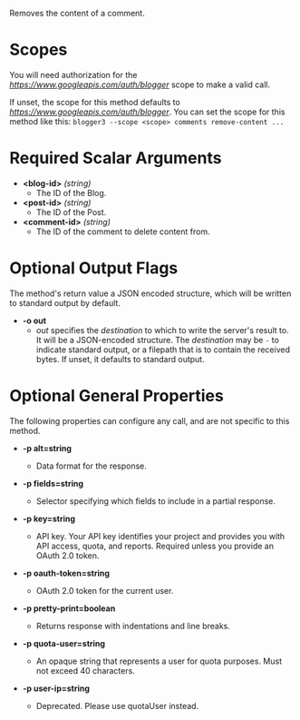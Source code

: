 Removes the content of a comment.
# Scopes

You will need authorization for the *https://www.googleapis.com/auth/blogger* scope to make a valid call.

If unset, the scope for this method defaults to *https://www.googleapis.com/auth/blogger*.
You can set the scope for this method like this: `blogger3 --scope <scope> comments remove-content ...`
# Required Scalar Arguments
* **&lt;blog-id&gt;** *(string)*
    - The ID of the Blog.
* **&lt;post-id&gt;** *(string)*
    - The ID of the Post.
* **&lt;comment-id&gt;** *(string)*
    - The ID of the comment to delete content from.

# Optional Output Flags

The method's return value a JSON encoded structure, which will be written to standard output by default.

* **-o out**
    - *out* specifies the *destination* to which to write the server's result to.
      It will be a JSON-encoded structure.
      The *destination* may be `-` to indicate standard output, or a filepath that is to contain the received bytes.
      If unset, it defaults to standard output.
# Optional General Properties

The following properties can configure any call, and are not specific to this method.

* **-p alt=string**
    - Data format for the response.

* **-p fields=string**
    - Selector specifying which fields to include in a partial response.

* **-p key=string**
    - API key. Your API key identifies your project and provides you with API access, quota, and reports. Required unless you provide an OAuth 2.0 token.

* **-p oauth-token=string**
    - OAuth 2.0 token for the current user.

* **-p pretty-print=boolean**
    - Returns response with indentations and line breaks.

* **-p quota-user=string**
    - An opaque string that represents a user for quota purposes. Must not exceed 40 characters.

* **-p user-ip=string**
    - Deprecated. Please use quotaUser instead.
